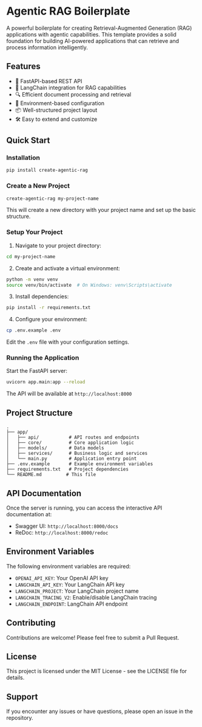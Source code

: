 # Agentic RAG Boilerplate

A powerful boilerplate for creating Retrieval-Augmented Generation (RAG) applications with agentic capabilities. This template provides a solid foundation for building AI-powered applications that can retrieve and process information intelligently.

## Features

- 🚀 FastAPI-based REST API
- 🤖 LangChain integration for RAG capabilities
- 🔍 Efficient document processing and retrieval
- 🔐 Environment-based configuration
- 📦 Well-structured project layout
- 🛠️ Easy to extend and customize

## Quick Start

### Installation

```bash
pip install create-agentic-rag
```

### Create a New Project

```bash
create-agentic-rag my-project-name
```

This will create a new directory with your project name and set up the basic structure.

### Setup Your Project

1. Navigate to your project directory:

```bash
cd my-project-name
```

2. Create and activate a virtual environment:

```bash
python -m venv venv
source venv/bin/activate  # On Windows: venv\Scripts\activate
```

3. Install dependencies:

```bash
pip install -r requirements.txt
```

4. Configure your environment:

```bash
cp .env.example .env
```

Edit the `.env` file with your configuration settings.

### Running the Application

Start the FastAPI server:

```bash
uvicorn app.main:app --reload
```

The API will be available at `http://localhost:8000`

## Project Structure

```
.
├── app/
│   ├── api/           # API routes and endpoints
│   ├── core/          # Core application logic
│   ├── models/        # Data models
│   ├── services/      # Business logic and services
│   └── main.py        # Application entry point
├── .env.example       # Example environment variables
├── requirements.txt   # Project dependencies
└── README.md         # This file
```

## API Documentation

Once the server is running, you can access the interactive API documentation at:

- Swagger UI: `http://localhost:8000/docs`
- ReDoc: `http://localhost:8000/redoc`

## Environment Variables

The following environment variables are required:

- `OPENAI_API_KEY`: Your OpenAI API key
- `LANGCHAIN_API_KEY`: Your LangChain API key
- `LANGCHAIN_PROJECT`: Your LangChain project name
- `LANGCHAIN_TRACING_V2`: Enable/disable LangChain tracing
- `LANGCHAIN_ENDPOINT`: LangChain API endpoint

## Contributing

Contributions are welcome! Please feel free to submit a Pull Request.

## License

This project is licensed under the MIT License - see the LICENSE file for details.

## Support

If you encounter any issues or have questions, please open an issue in the repository.
